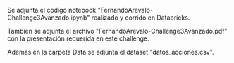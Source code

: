 Se adjunta el codigo notebook "FernandoArevalo-Challenge3Avanzado.ipynb" realizado y corrido en Databricks.

También se adjunta el archivo "FernandoArevalo-Challenge3Avanzado.pdf" con la presentación requerida en este challenge.

Además en la carpeta Data se adjunta el dataset "datos_acciones.csv".
